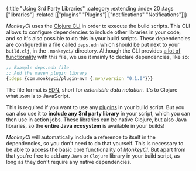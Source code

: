 {:title "Using 3rd Party Libraries"
 :category :extending
 :index 20
 :tags ["libraries"]
 :related [["plugins" "Plugins"]
           ["notifications" "Notifications"]]}

*MonkeyCI* uses the [Clojure CLI](https://clojure.org/reference/clojure_cli) in order
to execute the build scripts.  This CLI allows to configure dependencies to include
other libraries in your code, and so it's also possible to do this in your build scripts.
These dependencies are configured in a file called `deps.edn` which should be put next to
your `build.clj`, in the `.monkeyci/` directory.  Although the CLI provides [a lot of
functionality](https://clojure.org/reference/deps_edn) with this file, we use it mainly
to declare dependencies, like so:

```clojure
;; Example deps.edn file
;; Add the maven plugin library
{:deps {com.monkeyci/plugin-mvn {:mvn/version "0.1.0"}}}
```

The file format is [EDN](https://github.com/edn-format/edn), short for *extenisble
data notation*.  It's to Clojure what `JSON` is to JavaScript.

This is required if you want to use any [plugins](plugins/) in your build script.
But you can also use it to **include any 3rd party library** in your script, which you
can then use in action jobs.  These libraries can be native Clojure, but also Java
libraries, so the **entire Java ecosystem** is available in your builds!

*MonkeyCI* will automatically include a reference to itself in the dependencies, so
you don't need to do that yourself.  This is necessary to be able to access the basic
core functionality of *MonkeyCI*.  But apart from that you're free to add any `Java` or
`Clojure` library in your build script, as long as they don't require any native
dependencies.